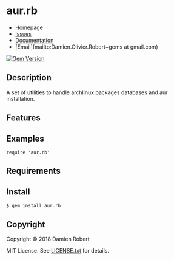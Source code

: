 # aur.rb

* [Homepage](https://github.com/DamienRobert/aur.rb#readme)
* [Issues](https://github.com/DamienRobert/aur.rb/issues)
* [Documentation](http://rubydoc.info/gems/aur.rb)
* [Email](mailto:Damien.Olivier.Robert+gems at gmail.com)

[![Gem Version](https://img.shields.io/gem/v/aur.rb.svg)](https://rubygems.org/gems/aur.rb)

## Description

A set of utilities to handle archlinux packages databases and aur
installation.

## Features

## Examples

    require 'aur.rb'

## Requirements

## Install

    $ gem install aur.rb

## Copyright

Copyright © 2018 Damien Robert

MIT License. See [LICENSE.txt](./LICENSE.txt) for details.
